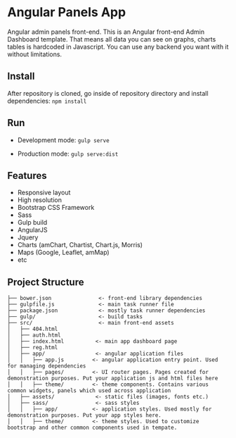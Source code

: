 # Angular Panels App

Angular admin panels front-end.
This is an Angular front-end Admin Dashboard template. That means all data you can see on graphs, charts tables is hardcoded in Javascript. You can use any backend you want with it without limitations.


## Install
After repository is cloned, go inside of repository directory and install dependencies:
`npm install`


## Run
* Development mode:
  `gulp serve`

* Production mode:
  `gulp serve:dist`


## Features
* Responsive layout
* High resolution
* Bootstrap CSS Framework
* Sass
* Gulp build
* AngularJS
* Jquery
* Charts (amChart, Chartist, Chart.js, Morris)
* Maps (Google, Leaflet, amMap)
* etc

## Project Structure
```
├── bower.json               <- front-end library dependencies
├── gulpfile.js              <- main task runner file
├── package.json             <- mostly task runner dependencies
├── gulp/                    <- build tasks
├── src/                     <- main front-end assets
│   ├── 404.html
│   ├── auth.html
│   ├── index.html          <- main app dashboard page
│   ├── reg.html
│   ├── app/                <- angular application files
│   │   ├── app.js         <- angular application entry point. Used for managing dependencies
│   │   ├── pages/         <- UI router pages. Pages created for demonstration purposes. Put your application js and html files here
│   │   ├── theme/         <- theme components. Contains various common widgets, panels which used across application
│   ├── assets/             <- static files (images, fonts etc.)
│   ├── sass/               <- sass styles
│   │   ├── app/           <- application styles. Used mostly for demonstration purposes. Put your app styles here.
│   │   ├── theme/         <- theme styles. Used to customize bootstrap and other common components used in tempate.
```
